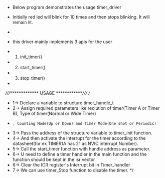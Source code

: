  * Below program demonstrates the usage timer_driver
 * Initially red led will blink for 10 times and then stops blinking. It will remain lit.

*
 * this driver mainly implements 3 apis for the user
 * 1. init_timer()
 * 2. start_timer()
 * 3. stop_timer()
 *
 *///************** USAGE *************///
/*
 * 1-> Declare a variable to structure timer_handle_t
 * 2-> Assign required parameters like reolution of timer(Timer A or Timer B), Type of timer(Normal or Wide Timer)
 *     , Counting Mode(Up or Down) and Timer Mode(One shot or Periodic)
 * 3-> Pass the address of the structure variable to timer_init function.
 * 4-> And then activate the interrupt for the timer according to the datasheet(for ex TIMER1A has 21 as NVIC interrupt Number).
 * 5-> Call the start_timer function with handle address as parameter.
 * 6-> U need to define a timer handler in the main function and the function should be kept in the isr vector
 * 6-> Clear the ICR register's Interrupt bit in Timer_handler
 * 7-> We can use timer_Stop function to disable the timer.
 */
